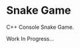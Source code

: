 ﻿# Snake Game
                                                                                                                           
C++ Console Snake Game.
                                                                                                                
Work In Progress...
